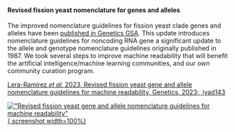 #### Revised fission yeast nomenclature for genes and alleles
<!-- pombase_flags: frontpage -->
<!-- newsfeed_thumbnail: pombase-logo-32x32px.png -->

The improved nomenclature guidelines for fission yeast clade genes and alleles
have been [published in Genetics GSA](https://academic.oup.com/genetics/advance-article/doi/10.1093/genetics/iyad143/7283026).
This update introduces nomenclature guidelines for noncoding RNA gene
a significant update to the allele and genotype nomenclature
guidelines originally published in 1987.  We took several steps to
improve machine readability that will benefit the artificial
intelligence/machine learning communities, and our own community
curation program.


[Lera-Ramírez *et al.* 2023, Revised fission yeast gene and allele nomenclature guidelines for machine readability, Genetics, 2023;, iyad143](https://doi.org/10.1093/genetics/iyad143)

[!["Revised fission yeast gene and allele nomenclature guidelines for machine readability"](assets/newsfeed/nomenclature_paper_for_news.png "Revised fission yeast gene and allele nomenclature guidelines for machine readability"){.screenshot width=100%}](assets/newsfeed/nomenclature_paper_for_news_big.png)

